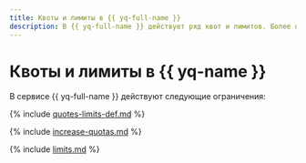 ```yaml
---
title: Квоты и лимиты в {{ yq-full-name }}
description: В {{ yq-full-name }} действует ряд квот и лимитов. Более подробно об ограничениях в сервисе вы узнаете из данной статьи.
---
```


# Квоты и лимиты в {{ yq-name }}

В сервисе {{ yq-full-name }} действуют следующие ограничения:

{% include [quotes-limits-def.md](../../_includes/quotes-limits-def.md) %}

{% include [increase-quotas.md](../../_includes/increase-quotas.md) %}

{% include [limits.md](../_includes/limits.md) %}
